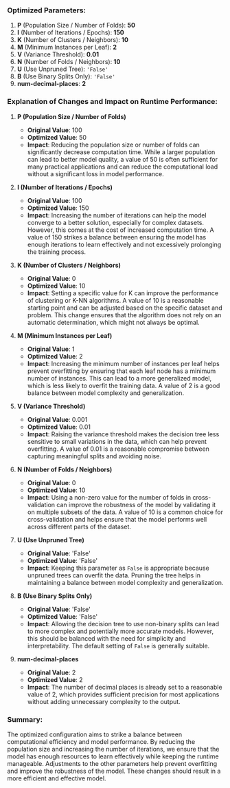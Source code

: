 ### Optimized Parameters:

1. **P** (Population Size / Number of Folds): **50**
2. **I** (Number of Iterations / Epochs): **150**
3. **K** (Number of Clusters / Neighbors): **10**
4. **M** (Minimum Instances per Leaf): **2**
5. **V** (Variance Threshold): **0.01**
6. **N** (Number of Folds / Neighbors): **10**
7. **U** (Use Unpruned Tree): `'False'`
8. **B** (Use Binary Splits Only): `'False'`
9. **num-decimal-places**: **2**

### Explanation of Changes and Impact on Runtime Performance:

1. **P (Population Size / Number of Folds)**
   - **Original Value**: 100
   - **Optimized Value**: 50
   - **Impact**: Reducing the population size or number of folds can significantly decrease computation time. While a larger population can lead to better model quality, a value of 50 is often sufficient for many practical applications and can reduce the computational load without a significant loss in model performance.

2. **I (Number of Iterations / Epochs)**
   - **Original Value**: 100
   - **Optimized Value**: 150
   - **Impact**: Increasing the number of iterations can help the model converge to a better solution, especially for complex datasets. However, this comes at the cost of increased computation time. A value of 150 strikes a balance between ensuring the model has enough iterations to learn effectively and not excessively prolonging the training process.

3. **K (Number of Clusters / Neighbors)**
   - **Original Value**: 0
   - **Optimized Value**: 10
   - **Impact**: Setting a specific value for K can improve the performance of clustering or K-NN algorithms. A value of 10 is a reasonable starting point and can be adjusted based on the specific dataset and problem. This change ensures that the algorithm does not rely on an automatic determination, which might not always be optimal.

4. **M (Minimum Instances per Leaf)**
   - **Original Value**: 1
   - **Optimized Value**: 2
   - **Impact**: Increasing the minimum number of instances per leaf helps prevent overfitting by ensuring that each leaf node has a minimum number of instances. This can lead to a more generalized model, which is less likely to overfit the training data. A value of 2 is a good balance between model complexity and generalization.

5. **V (Variance Threshold)**
   - **Original Value**: 0.001
   - **Optimized Value**: 0.01
   - **Impact**: Raising the variance threshold makes the decision tree less sensitive to small variations in the data, which can help prevent overfitting. A value of 0.01 is a reasonable compromise between capturing meaningful splits and avoiding noise.

6. **N (Number of Folds / Neighbors)**
   - **Original Value**: 0
   - **Optimized Value**: 10
   - **Impact**: Using a non-zero value for the number of folds in cross-validation can improve the robustness of the model by validating it on multiple subsets of the data. A value of 10 is a common choice for cross-validation and helps ensure that the model performs well across different parts of the dataset.

7. **U (Use Unpruned Tree)**
   - **Original Value**: 'False'
   - **Optimized Value**: 'False'
   - **Impact**: Keeping this parameter as `False` is appropriate because unpruned trees can overfit the data. Pruning the tree helps in maintaining a balance between model complexity and generalization.

8. **B (Use Binary Splits Only)**
   - **Original Value**: 'False'
   - **Optimized Value**: 'False'
   - **Impact**: Allowing the decision tree to use non-binary splits can lead to more complex and potentially more accurate models. However, this should be balanced with the need for simplicity and interpretability. The default setting of `False` is generally suitable.

9. **num-decimal-places**
   - **Original Value**: 2
   - **Optimized Value**: 2
   - **Impact**: The number of decimal places is already set to a reasonable value of 2, which provides sufficient precision for most applications without adding unnecessary complexity to the output.

### Summary:
The optimized configuration aims to strike a balance between computational efficiency and model performance. By reducing the population size and increasing the number of iterations, we ensure that the model has enough resources to learn effectively while keeping the runtime manageable. Adjustments to the other parameters help prevent overfitting and improve the robustness of the model. These changes should result in a more efficient and effective model.